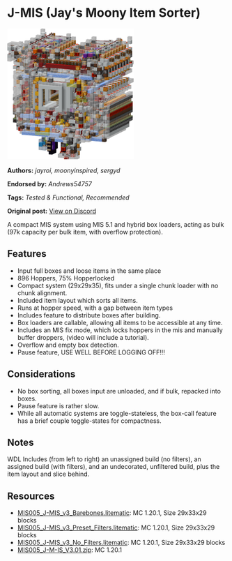 # J-MIS (Jay's Moony Item Sorter)
<img alt="area_render_357_.png" src="images/area_render_357_.png?raw=1" height="300px">

**Authors:** *jayroi, moonyinspired, sergyd*

**Endorsed by:** *Andrews54757*

**Tags:** *Tested & Functional, Recommended*

**Original post:** [View on Discord](https://discord.com/channels/1375556143186837695/1388563583658365163)

A compact MIS system using MIS 5.1 and hybrid box loaders, acting as bulk (97k capacity per bulk item, with overflow protection).

## Features
- Input full boxes and loose items in the same place
- 896 Hoppers, 75% Hopperlocked
- Compact system (29x29x35), fits under a single chunk loader with no chunk alignment.
- Included item layout which sorts all items.
- Runs at hopper speed, with a gap between item types
- Includes feature to distribute boxes after building.
- Box loaders are callable, allowing all items to be accessible at any time.
- Includes an MIS fix mode, which locks hoppers in the mis and manually buffer droppers, (video will include a tutorial).
- Overflow and empty box detection.
- Pause feature, USE WELL BEFORE LOGGING OFF!!!

## Considerations
- No box sorting, all boxes input are unloaded, and if bulk, repacked into boxes.
- Pause feature is rather slow.
- While all automatic systems are toggle-stateless, the box-call feature has a brief couple toggle-states for compactness.

## Notes
WDL Includes (from left to right) an unassigned build (no filters), an assigned build (with filters), and an undecorated, unfiltered build, plus the item layout and slice behind.

## Resources
- [MIS005_J-MIS_v3_Barebones.litematic](attachments/MIS005_J-MIS_v3_Barebones.litematic): MC 1.20.1, Size 29x33x29 blocks
- [MIS005_J-MIS_v3_Preset_Filters.litematic](attachments/MIS005_J-MIS_v3_Preset_Filters.litematic): MC 1.20.1, Size 29x33x29 blocks
- [MIS005_J-MIS_v3_No_Filters.litematic](attachments/MIS005_J-MIS_v3_No_Filters.litematic): MC 1.20.1, Size 29x33x29 blocks
- [MIS005_J-M-IS_V3.01.zip](attachments/MIS005_J-M-IS_V3.01.zip): MC 1.20.1
